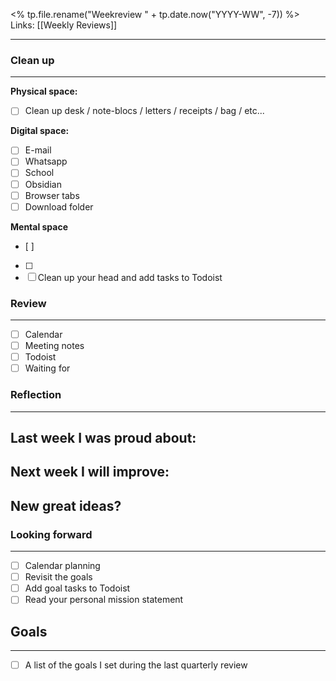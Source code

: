 <% tp.file.rename("Weekreview " + tp.date.now("YYYY-WW", -7)) %>
Links: [[Weekly Reviews]]
___

### Clean up
---
**Physical space:**
- [ ] Clean up desk / note-blocs / letters / receipts / bag / etc...

**Digital space:**
- [ ] E-mail
- [ ] Whatsapp
- [ ] School
- [ ] Obsidian
- [ ] Browser tabs
- [ ] Download folder

**Mental space**
- [ ] 
- [ ] 
- [ ] Clean up your head and add tasks to Todoist

### Review
---
- [ ] Calendar
- [ ] Meeting notes
- [ ] Todoist
- [ ] Waiting for

### Reflection
---
Last week I was proud about:
- 

Next week I will improve:
- 

New great ideas?
- 

### Looking forward
---
- [ ] Calendar planning
- [ ] Revisit the goals
- [ ] Add goal tasks to Todoist
- [ ] Read your personal mission statement

## Goals
---
- [ ] A list of the goals I set during the last quarterly review
